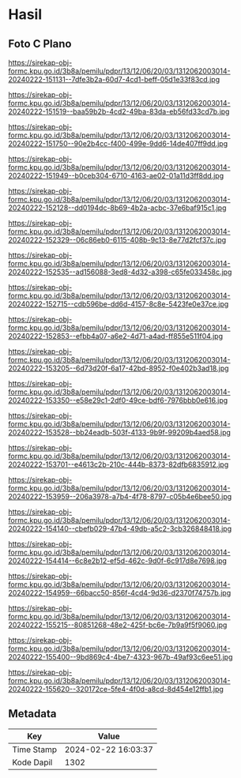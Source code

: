 # Hasil

## Foto C Plano

https://sirekap-obj-formc.kpu.go.id/3b8a/pemilu/pdpr/13/12/06/20/03/1312062003014-20240222-151131--7dfe3b2a-60d7-4cd1-beff-05d1e33f83cd.jpg

https://sirekap-obj-formc.kpu.go.id/3b8a/pemilu/pdpr/13/12/06/20/03/1312062003014-20240222-151519--baa59b2b-4cd2-49ba-83da-eb56fd33cd7b.jpg

https://sirekap-obj-formc.kpu.go.id/3b8a/pemilu/pdpr/13/12/06/20/03/1312062003014-20240222-151750--90e2b4cc-f400-499e-9dd6-14de407ff9dd.jpg

https://sirekap-obj-formc.kpu.go.id/3b8a/pemilu/pdpr/13/12/06/20/03/1312062003014-20240222-151949--b0ceb304-6710-4163-ae02-01a11d3ff8dd.jpg

https://sirekap-obj-formc.kpu.go.id/3b8a/pemilu/pdpr/13/12/06/20/03/1312062003014-20240222-152128--dd0194dc-8b69-4b2a-acbc-37e6baf915c1.jpg

https://sirekap-obj-formc.kpu.go.id/3b8a/pemilu/pdpr/13/12/06/20/03/1312062003014-20240222-152329--06c86eb0-6115-408b-9c13-8e77d2fcf37c.jpg

https://sirekap-obj-formc.kpu.go.id/3b8a/pemilu/pdpr/13/12/06/20/03/1312062003014-20240222-152535--ad156088-3ed8-4d32-a398-c65fe033458c.jpg

https://sirekap-obj-formc.kpu.go.id/3b8a/pemilu/pdpr/13/12/06/20/03/1312062003014-20240222-152715--cdb596be-dd6d-4157-8c8e-5423fe0e37ce.jpg

https://sirekap-obj-formc.kpu.go.id/3b8a/pemilu/pdpr/13/12/06/20/03/1312062003014-20240222-152853--efbb4a07-a6e2-4d71-a4ad-ff855e511f04.jpg

https://sirekap-obj-formc.kpu.go.id/3b8a/pemilu/pdpr/13/12/06/20/03/1312062003014-20240222-153205--6d73d20f-6a17-42bd-8952-f0e402b3ad18.jpg

https://sirekap-obj-formc.kpu.go.id/3b8a/pemilu/pdpr/13/12/06/20/03/1312062003014-20240222-153350--e58e29c1-2df0-49ce-bdf6-7976bbb0e616.jpg

https://sirekap-obj-formc.kpu.go.id/3b8a/pemilu/pdpr/13/12/06/20/03/1312062003014-20240222-153528--bb24eadb-503f-4133-9b9f-99209b4aed58.jpg

https://sirekap-obj-formc.kpu.go.id/3b8a/pemilu/pdpr/13/12/06/20/03/1312062003014-20240222-153701--e4613c2b-210c-444b-8373-82dfb6835912.jpg

https://sirekap-obj-formc.kpu.go.id/3b8a/pemilu/pdpr/13/12/06/20/03/1312062003014-20240222-153959--206a3978-a7b4-4f78-8797-c05b4e6bee50.jpg

https://sirekap-obj-formc.kpu.go.id/3b8a/pemilu/pdpr/13/12/06/20/03/1312062003014-20240222-154140--cbefb029-47b4-49db-a5c2-3cb326848418.jpg

https://sirekap-obj-formc.kpu.go.id/3b8a/pemilu/pdpr/13/12/06/20/03/1312062003014-20240222-154414--6c8e2b12-ef5d-462c-9d0f-6c917d8e7698.jpg

https://sirekap-obj-formc.kpu.go.id/3b8a/pemilu/pdpr/13/12/06/20/03/1312062003014-20240222-154959--66bacc50-856f-4cd4-9d36-d2370f74757b.jpg

https://sirekap-obj-formc.kpu.go.id/3b8a/pemilu/pdpr/13/12/06/20/03/1312062003014-20240222-155215--80851268-48e2-425f-bc6e-7b9a9f5f9060.jpg

https://sirekap-obj-formc.kpu.go.id/3b8a/pemilu/pdpr/13/12/06/20/03/1312062003014-20240222-155400--9bd869c4-4be7-4323-967b-49af93c6ee51.jpg

https://sirekap-obj-formc.kpu.go.id/3b8a/pemilu/pdpr/13/12/06/20/03/1312062003014-20240222-155620--320172ce-5fe4-4f0d-a8cd-8d454e12ffb1.jpg


## Metadata

| Key        | Value               |
| ---------- | ------------------- |
| Time Stamp | 2024-02-22 16:03:37 |
| Kode Dapil | 1302                |



